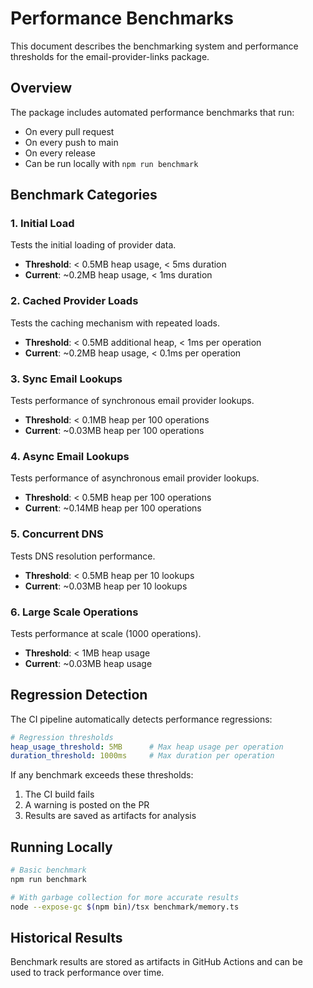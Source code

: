 # Performance Benchmarks

This document describes the benchmarking system and performance thresholds for the email-provider-links package.

## Overview

The package includes automated performance benchmarks that run:
- On every pull request
- On every push to main
- On every release
- Can be run locally with `npm run benchmark`

## Benchmark Categories

### 1. Initial Load
Tests the initial loading of provider data.
- **Threshold**: < 0.5MB heap usage, < 5ms duration
- **Current**: ~0.2MB heap usage, < 1ms duration

### 2. Cached Provider Loads
Tests the caching mechanism with repeated loads.
- **Threshold**: < 0.5MB additional heap, < 1ms per operation
- **Current**: ~0.2MB heap usage, < 0.1ms per operation

### 3. Sync Email Lookups
Tests performance of synchronous email provider lookups.
- **Threshold**: < 0.1MB heap per 100 operations
- **Current**: ~0.03MB heap per 100 operations

### 4. Async Email Lookups
Tests performance of asynchronous email provider lookups.
- **Threshold**: < 0.5MB heap per 100 operations
- **Current**: ~0.14MB heap per 100 operations

### 5. Concurrent DNS
Tests DNS resolution performance.
- **Threshold**: < 0.5MB heap per 10 lookups
- **Current**: ~0.03MB heap per 10 lookups

### 6. Large Scale Operations
Tests performance at scale (1000 operations).
- **Threshold**: < 1MB heap usage
- **Current**: ~0.03MB heap usage

## Regression Detection

The CI pipeline automatically detects performance regressions:

```yaml
# Regression thresholds
heap_usage_threshold: 5MB      # Max heap usage per operation
duration_threshold: 1000ms     # Max duration per operation
```

If any benchmark exceeds these thresholds:
1. The CI build fails
2. A warning is posted on the PR
3. Results are saved as artifacts for analysis

## Running Locally

```bash
# Basic benchmark
npm run benchmark

# With garbage collection for more accurate results
node --expose-gc $(npm bin)/tsx benchmark/memory.ts
```

## Historical Results

Benchmark results are stored as artifacts in GitHub Actions and can be used to track performance over time.
